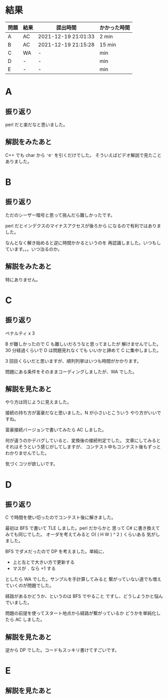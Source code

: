 # 結果

| 問題 | 結果 | 提出時間            | かかった時間 |
|------|------|---------------------|--------------|
| A    | AC   | 2021-12-19 21:01:33 | 2 min        |
| B    | AC   | 2021-12-19 21:15:28 | 15 min       |
| C    | WA   | -                   |     min      |
| D    | -    | -                   |     min      |
| E    | -    | -                   |     min      |

# A

## 振り返り

perl だと楽だなと思いました。

## 解説をみたあと

C++ でも char から `'0'` を引くだけでした。
そういえばビデオ解説で見たことありました。

# B

## 振り返り

ただのシーザー暗号と思って挑んだら難しかったです。

perl だとインデクスのマイナスアクセスが後ろから
になるので有利ではありました。

なんとなく解き始めると逆に時間かかるというのを
再認識しました。いつもしています。。。いつ治るのか。

## 解説をみたあと

特にありません。

# C

## 振り返り

ペナルティ x 3

B が難しかったので C も難しいだろうなと思ってましたが
解けませんでした。30 分経過くらいで D は問題見れなくても
いいかと諦めて C に集中しました。

3 回目くらいだと思いますが、順列列挙はいつも時間がかかります。

問題にある条件をそのままコーディングしましたが、WA でした。

## 解説を見たあと

やり方は同じように見えました。

接続の持ち方が富豪だなと思いました。N が小さいとこういう
やり方がいいですね。

富豪接続バージョンで書いてみたら AC しました。

何が違うのかデバグしていると、変換後の接続判定でした。
文章にしてみるとそれはそうという感じがしてしますが、
コンテスト中もコンテスト後もずっとわかりませんでした。

気づくコツが欲しいです。

# D

## 振り返り

C で時間を使い切ったのでコンテスト後に解きました。

最初は BFS で書いて TLE しました。perl だからかと
思って C# に書き換えてみても同じでした。
オーダを考えてみると O( ( H W ) ^ 2 ) くらいある
気がしました。

BFS でダメだったので DP を考えました。単純に、

- 上と左とで大きい方で更新する
- マスが `.` なら +1 する

としたら WA でした。サンプルを手計算してみると
繋がっていない道でも増えていくのが問題でした。

経路があるかどうか、というのは BFS でやること
ですし、どうしようかと悩んでいました。

問題の前提を使ってスタート地点から経路が繋がっているか
どうかを単純化したら AC しました。

## 解説を見たあと

逆から DP でした。コードもスッキリ書けてすごいです。

# E

## 解説を見たあと
